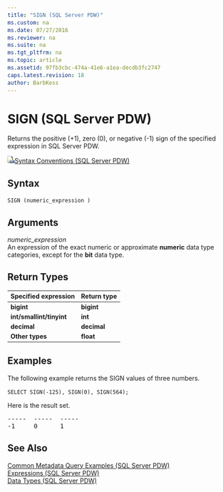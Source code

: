 ```yaml
---
title: "SIGN (SQL Server PDW)"
ms.custom: na
ms.date: 07/27/2016
ms.reviewer: na
ms.suite: na
ms.tgt_pltfrm: na
ms.topic: article
ms.assetid: 97fb3cbc-474a-41e6-a1ea-decdb3fc2747
caps.latest.revision: 18
author: BarbKess
---
```

# SIGN (SQL Server PDW)
Returns the positive (+1), zero (0), or negative (-1) sign of the specified expression in SQL Server PDW.  
  
![Topic link icon](../../mpp/sqlpdw/media/Topic_Link.gif "Topic_Link")[Syntax Conventions &#40;SQL Server PDW&#41;](../../mpp/sqlpdw/syntax-conventions-sql-server-pdw.md)  
  
## Syntax  
  
```  
SIGN (numeric_expression )  
```  
  
## Arguments  
*numeric_expression*  
An expression of the exact numeric or approximate **numeric** data type categories, except for the **bit** data type.  
  
## Return Types  
  
|Specified expression|Return type|  
|------------------------|---------------|  
|**bigint**|**bigint**|  
|**int/smallint/tinyint**|**int**|  
|**decimal**|**decimal**|  
|**Other types**|**float**|  
  
## Examples  
The following example returns the SIGN values of three numbers.  
  
```  
SELECT SIGN(-125), SIGN(0), SIGN(564);  
```  
  
Here is the result set.  
  
<pre>-----  -----  -----  
-1     0      1</pre>  
  
## See Also  
[Common Metadata Query Examples &#40;SQL Server PDW&#41;](../../mpp/sqlpdw/common-metadata-query-examples-sql-server-pdw.md)  
[Expressions &#40;SQL Server PDW&#41;](../../mpp/sqlpdw/expressions-sql-server-pdw.md)  
[Data Types &#40;SQL Server PDW&#41;](../../mpp/sqlpdw/data-types-sql-server-pdw.md)  
  
